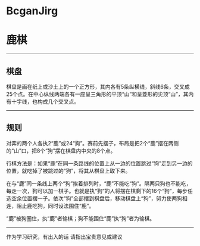 # BcganJirg
# 鹿棋

---
## 棋盘
棋盘是画在纸上或沙土上的一个正方形，其内各有5条纵横线，斜线6条，交叉成25个点。在中心纵线两端各有一座呈三角形的平顶“山”和呈菱形的尖顶“山”，其内有十字线，也构成几个交叉点。

---
## 规则
对弈的两个人各执2“鹿”或24“狗”。赛前先摆子，布局是把2个“鹿”摆在两侧的“山”口，把8个“狗”摆在棋盘内中央的8个点。  

行棋方法是：如果“鹿”在同一条路线的位置上从一边的位置跳过“狗”走到另一边的位置，就吃掉了被跳过的“狗”，将其从棋盘上取下来。  

在与“鹿”同一条线上两个“狗”挨着排列时，“鹿”不能吃“狗”。隔两只狗也不能吃，每走一次，狗可以加一棋子。也就是执“狗”的人将摆在棋剩下的16个“狗”，每步任选空余位置摆一子。依次“狗”全部摆到棋盘后，移动棋盘上“狗”，努力使两狗相连，阻止鹿吃狗，同时设法围住“鹿”。   

“鹿”被狗圈住，执“鹿”者输棋；狗不能围住“鹿”执“狗”者为输棋。

---

作为学习研究，有出入的话 请指出宝贵意见或建议
